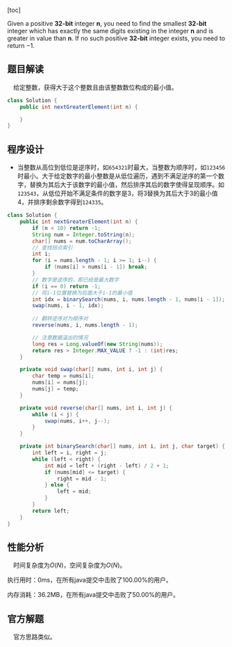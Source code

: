 [toc]

Given a positive **32-bit** integer **n**, you need to find the smallest **32-bit** integer which has exactly the same digits existing in the integer **n** and is greater in value than **n**. If no such positive **32-bit** integer exists, you need to return $-1$.



## 题目解读

&emsp;给定整数，获得大于这个整数且由该整数数位构成的最小值。

```java
class Solution {
    public int nextGreaterElement(int n) {

    }
}
```

## 程序设计

* 当整数从高位到低位是逆序时，如`654321`时最大，当整数为顺序时，如`123456`时最小。大于给定数字的最小整数是从低位遍历，遇到不满足逆序的第一个数字，替换为其后大于该数字的最小值，然后排序其后的数字使得呈现顺序。如`123543`，从低位开始不满足条件的数字是3，将3替换为其后大于3的最小值4，并排序剩余数字得到`124335`。

```java
class Solution {
    public int nextGreaterElement(int n) {
        if (n < 10) return -1;
        String num = Integer.toString(n);
        char[] nums = num.toCharArray();
        // 查找拐点索引
        int i;
        for (i = nums.length - 1; i >= 1; i--) {
            if (nums[i] > nums[i - 1]) break;
        }
        // 数字是逆序的，即已经是最大数字
        if (i == 0) return -1;
        // 将i-1位置替换为后面大于i-1的最小值
        int idx = binarySearch(nums, i, nums.length - 1, nums[i - 1]);
        swap(nums, i - 1, idx);
        
        // 翻转逆序对为顺序对
        reverse(nums, i, nums.length - 1);

        // 注意数据溢出的情况
        long res = Long.valueOf(new String(nums));
        return res > Integer.MAX_VALUE ? -1 : (int)res;
    }

    private void swap(char[] nums, int i, int j) {
        char temp = nums[i];
        nums[i] = nums[j];
        nums[j] = temp;
    }

    private void reverse(char[] nums, int i, int j) {
        while (i < j) {
            swap(nums, i++, j--);
        }
    }

    private int binarySearch(char[] nums, int i, int j, char target) {
        int left = i, right = j;
        while (left < right) {
            int mid = left + (right - left) / 2 + 1;
            if (nums[mid] <= target) {
                right = mid - 1;
            } else {
                left = mid;
            }
        }
        return left;
    }
}
```

## 性能分析

&emsp;时间复杂度为$O(N)$，空间复杂度为$O(N)$。

执行用时：0ms，在所有java提交中击败了100.00%的用户。

内存消耗：36.2MB，在所有java提交中击败了50.00%的用户。

## 官方解题

&emsp;官方思路类似。